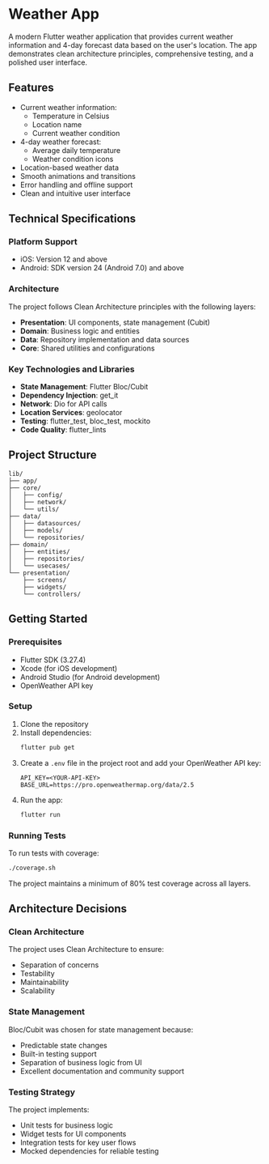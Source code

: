 # Weather App

A modern Flutter weather application that provides current weather information and 4-day forecast data based on the user's location. The app demonstrates clean architecture principles, comprehensive testing, and a polished user interface.

## Features

- Current weather information:
  - Temperature in Celsius
  - Location name
  - Current weather condition
- 4-day weather forecast:
  - Average daily temperature
  - Weather condition icons
- Location-based weather data
- Smooth animations and transitions
- Error handling and offline support
- Clean and intuitive user interface

## Technical Specifications

### Platform Support
- iOS: Version 12 and above
- Android: SDK version 24 (Android 7.0) and above

### Architecture
The project follows Clean Architecture principles with the following layers:
- **Presentation**: UI components, state management (Cubit)
- **Domain**: Business logic and entities
- **Data**: Repository implementation and data sources
- **Core**: Shared utilities and configurations

### Key Technologies and Libraries
- **State Management**: Flutter Bloc/Cubit
- **Dependency Injection**: get_it
- **Network**: Dio for API calls
- **Location Services**: geolocator
- **Testing**: flutter_test, bloc_test, mockito
- **Code Quality**: flutter_lints

## Project Structure
```
lib/
├── app/
├── core/
│   ├── config/
│   ├── network/
│   └── utils/
├── data/
│   ├── datasources/
│   ├── models/
│   └── repositories/
├── domain/
│   ├── entities/
│   ├── repositories/
│   └── usecases/
└── presentation/
    ├── screens/
    ├── widgets/
    └── controllers/
```

## Getting Started

### Prerequisites
- Flutter SDK (3.27.4)
- Xcode (for iOS development)
- Android Studio (for Android development)
- OpenWeather API key

### Setup
1. Clone the repository
2. Install dependencies:
   ```bash
   flutter pub get
   ```
3. Create a `.env` file in the project root and add your OpenWeather API key:
   ```
   API_KEY=<YOUR-API-KEY>
   BASE_URL=https://pro.openweathermap.org/data/2.5

   ```
4. Run the app:
   ```bash
   flutter run
   ```

### Running Tests
To run tests with coverage:
```bash
./coverage.sh
```

The project maintains a minimum of 80% test coverage across all layers.

## Architecture Decisions

### Clean Architecture
The project uses Clean Architecture to ensure:
- Separation of concerns
- Testability
- Maintainability
- Scalability

### State Management
Bloc/Cubit was chosen for state management because:
- Predictable state changes
- Built-in testing support
- Separation of business logic from UI
- Excellent documentation and community support

### Testing Strategy
The project implements:
- Unit tests for business logic
- Widget tests for UI components
- Integration tests for key user flows
- Mocked dependencies for reliable testing
